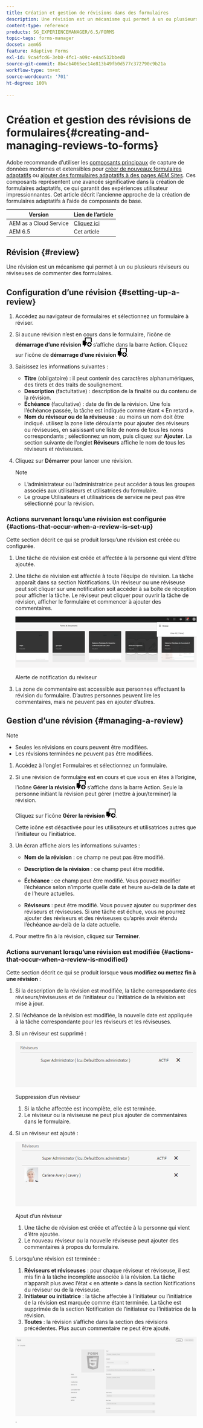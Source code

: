 ```yaml
---
title: Création et gestion de révisions dans des formulaires
description: Une révision est un mécanisme qui permet à un ou plusieurs réviseurs ou réviseuses de commenter des formulaires.
content-type: reference
products: SG_EXPERIENCEMANAGER/6.5/FORMS
topic-tags: forms-manager
docset: aem65
feature: Adaptive Forms
exl-id: 9ca4fcd6-3eb0-4fc1-a09c-e4ad532bbed0
source-git-commit: 8b4cb4065ec14e813b49fb0d577c372790c9b21a
workflow-type: tm+mt
source-wordcount: '701'
ht-degree: 100%

---
```


# Création et gestion des révisions de formulaires{#creating-and-managing-reviews-to-forms}

<span class="preview"> Adobe recommande d’utiliser les [composants principaux](https://experienceleague.adobe.com/docs/experience-manager-core-components/using/adaptive-forms/introduction.html?lang=fr) de capture de données modernes et extensibles pour [créer de nouveaux formulaires adaptatifs](/help/forms/using/create-an-adaptive-form-core-components.md) ou [ajouter des formulaires adaptatifs à des pages AEM Sites](/help/forms/using/create-or-add-an-adaptive-form-to-aem-sites-page.md). Ces composants représentent une avancée significative dans la création de formulaires adaptatifs, ce qui garantit des expériences utilisateur impressionnantes. Cet article décrit l’ancienne approche de la création de formulaires adaptatifs à l’aide de composants de base. </span>

| Version | Lien de l’article |
| -------- | ---------------------------- |
| AEM as a Cloud Service | [Cliquez ici](https://experienceleague.adobe.com/docs/experience-manager-cloud-service/content/forms/adaptive-forms-authoring/authoring-adaptive-forms-foundation-components/create-reviews-forms.html) |
| AEM 6.5 | Cet article |

## Révision {#review}

Une révision est un mécanisme qui permet à un ou plusieurs réviseurs ou réviseuses de commenter des formulaires.

## Configuration d’une révision {#setting-up-a-review}

1. Accédez au navigateur de formulaires et sélectionnez un formulaire à réviser.
1. Si aucune révision n’est en cours dans le formulaire, l’icône de **démarrage d’une révision** ![aem6forms_review_chat_comment](assets/aem6forms_review_chat_comment.png) s’affiche dans la barre Action. Cliquez sur l’icône de **démarrage d’une révision** ![aem6forms_review_chat_comment](assets/aem6forms_review_chat_comment.png).
1. Saisissez les informations suivantes :

   * **Titre** (obligatoire) : il peut contenir des caractères alphanumériques, des tirets et des traits de soulignement.
   * **Description** (factultative) : description de la finalité ou du contenu de la révision.
   * **Échéance** (facultative) : date de fin de la révision. Une fois l’échéance passée, la tâche est indiquée comme étant « En retard ».
   * **Nom du réviseur ou de la réviseuse** : au moins un nom doit être indiqué. utilisez la zone liste déroulante pour ajouter des réviseurs ou réviseuses, en saisissant une liste de noms de tous les noms correspondants ; sélectionnez un nom, puis cliquez sur **Ajouter**. La section suivante de l’onglet **Réviseurs** affiche le nom de tous les réviseurs et réviseuses.

1. Cliquez sur **Démarrer** pour lancer une révision.

   >[!NOTE]
   >
   >* L’administrateur ou l’administratrice peut accéder à tous les groupes associés aux utilisateurs et utilisatrices du formulaire.
   >* Le groupe Utilisateurs et utilisatrices de service ne peut pas être sélectionné pour la révision.

### Actions survenant lorsqu’une révision est configurée {#actions-that-occur-when-a-review-is-set-up}

Cette section décrit ce qui se produit lorsqu’une révision est créée ou configurée.

1. Une tâche de révision est créée et affectée à la personne qui vient d’être ajoutée.
1. Une tâche de révision est affectée à toute l’équipe de révision. La tâche apparaît dans sa section Notifications. Un réviseur ou une réviseuse peut soit cliquer sur une notification soit accéder à sa boîte de réception pour afficher la tâche. Le réviseur peut cliquer pour ouvrir la tâche de révision, afficher le formulaire et commencer à ajouter des commentaires.

   ![Alerte de notification du réviseur](assets/review-notification-img.png)

   Alerte de notification du réviseur

1. La zone de commentaire est accessible aux personnes effectuant la révision du formulaire. D’autres personnes peuvent lire les commentaires, mais ne peuvent pas en ajouter d’autres.

## Gestion d’une révision {#managing-a-review}

>[!NOTE]
>
>* Seules les révisions en cours peuvent être modifiées.
>* Les révisions terminées ne peuvent pas être modifiées.

1. Accédez à l’onglet Formulaires et sélectionnez un formulaire.

1. Si une révision de formulaire est en cours et que vous en êtes à l’origine, l’icône **Gérer la révision** ![aem6forms_review_chat_comment](assets/aem6forms_review_chat_comment.png) s’affiche dans la barre Action. Seule la personne initiant la révision peut gérer (mettre à jour/terminer) la révision.

   Cliquez sur l’icône **Gérer la révision** ![aem6forms_review_chat_comment](assets/aem6forms_review_chat_comment.png).

   Cette icône est désactivée pour les utilisateurs et utilisatrices autres que l’initiateur ou l’initiatrice.

1. Un écran affiche alors les informations suivantes :

   * **Nom de la révision** : ce champ ne peut pas être modifié.

   * **Description de la révision** : ce champ peut être modifié.

   * **Échéance** : ce champ peut être modifié. Vous pouvez modifier l’échéance selon n’importe quelle date et heure au-delà de la date et de l’heure actuelles.

   * **Réviseurs** : peut être modifié. Vous pouvez ajouter ou supprimer des réviseurs et réviseuses. Si une tâche est échue, vous ne pourrez ajouter des réviseurs et des réviseuses qu’après avoir étendu l’échéance au-delà de la date actuelle.

1. Pour mettre fin à la révision, cliquez sur **Terminer**.

### Actions survenant lorsqu’une révision est modifiée {#actions-that-occur-when-a-review-is-modified}

Cette section décrit ce qui se produit lorsque **vous modifiez ou mettez fin à une révision** :

1. Si la description de la révision est modifiée, la tâche correspondante des réviseurs/réviseuses et de l’initiateur ou l’initiatrice de la révision est mise à jour.
1. Si l’échéance de la révision est modifiée, la nouvelle date est appliquée à la tâche correspondante pour les réviseurs et les réviseuses.

1. Si un réviseur est supprimé :

   ![Suppression d’un réviseur](assets/removeduser.png)

   Suppression d’un réviseur

   1. Si la tâche affectée est incomplète, elle est terminée.
   1. Le réviseur ou la réviseuse ne peut plus ajouter de commentaires dans le formulaire.

1. Si un réviseur est ajouté :

   ![Ajout d’un réviseur](assets/addedreviewer.png)

   Ajout d’un réviseur

   1. Une tâche de révision est créée et affectée à la personne qui vient d’être ajoutée.
   1. Le nouveau réviseur ou la nouvelle réviseuse peut ajouter des commentaires à propos du formulaire.

1. Lorsqu’une révision est terminée :

   1. **Réviseurs et réviseuses** : pour chaque réviseur et réviseuse, il est mis fin à la tâche incomplète associée à la révision. La tâche n’apparaît plus avec l’état « en attente » dans la section Notifications du réviseur ou de la réviseuse.
   1. **Initiateur ou initiatrice** : la tâche affectée à l’initiateur ou l’initiatrice de la révision est marquée comme étant terminée. La tâche est supprimée de la section Notification de l’initiateur ou l’initiatrice de la révision.
   1. **Toutes** : la révision s’affiche dans la section des révisions précédentes. Plus aucun commentaire ne peut être ajouté.

   ![Révision terminée](assets/review-complete-imgg.png).
